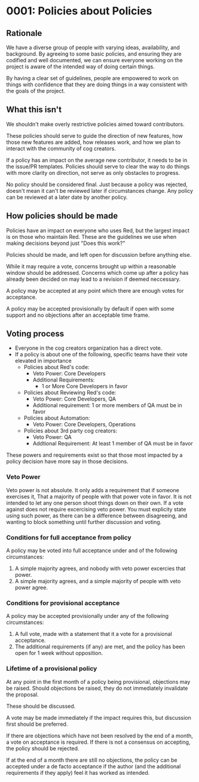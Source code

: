 # 0001: Policies about Policies

## Rationale

We have a diverse group of people with varying ideas, availability, and background.
By agreeing to some basic policies, and ensuring they are codified and well documented,
we can ensure everyone working on the project is aware of the intended way of doing certain things.

By having a clear set of guidelines, people are empowered to work on things with confidence that
they are doing things in a way consistent with the goals of the project.

## What this isn't

We shouldn't make overly restrictive policies aimed toward contributors.

These policies should serve to guide the direction of new features,
how those new features are added, how releases work, and how we plan to interact with
the community of cog creators.

If a policy has an impact on the average new contributor,
it needs to be in the issue/PR templates. 
Policies should serve to clear the way to do things with more clarity on direction,
not serve as only obstacles to progress.

No policy should be considered final.
Just because a policy was rejected,
doesn't mean it can't be reviewed later if circumstances change.
Any policy can be reviewed at a later date by another policy.

## How policies should be made

Policies have an impact on everyone who uses Red, but the largest impact is on those who maintain Red.
These are the guidelines we use when making decisions beyond just "Does this work?"

Policies should be made, and left open for discussion before anything else.

While it may require a vote, concerns brought up within a reasonable window should be addressed. Concerns which come up after a policy has already been decided on may lead to a revision if deemed neccessary.

A policy may be accepted at any point which there are enough votes for acceptance.

A policy may be accepted provisionally by default if open with some support and no objections after an acceptable time frame.

## Voting process

* Everyone in the cog creators organization has a direct vote.
* If a policy is about one of the following, specific teams have their vote elevated in importance
  * Policies about Red's code:
    - Veto Power: Core Developers
    - Additional Requirements:
      - 1 or More Core Developers in favor
  * Policies about Reviewing Red's code:
    - Veto Power: Core Developers, QA
    - Additional requirement: 1 or more members of QA must be in favor
  * Policies about Automation:
    - Veto Power: Core Developers, Operations
  * Policies about 3rd party cog creators:
    - Veto Power: QA
    - Addtional Requirement: At least 1 member of QA must be in favor

These powers and requirements exist so that those
most impacted by a policy decision have more say in those decisions.

### Veto Power

Veto power is not absolute. It only adds a requirement that if someone exercises it,
That a majority of people with that power vote in favor.
It is not intended to let any one person shoot things down on their own.
If a vote against does not require excercising veto power.
You must explicity state using such power,
as there can be a difference between disagreeing,
and wanting to block something until further discussion and voting.

### Conditions for full acceptance from policy

A policy may be voted into full acceptance under and of the following circumstances:

1. A simple majority agrees, and nobody with veto power excercies that power.
2. A simple majority agrees, and a simple majority of people with veto power agree.


### Conditions for provisional acceptance

A policy may be accepted provisionally under any of the following circumstances:

1. A full vote, made with a statement that it a vote for a provisional acceptance.
2. The additional requirements (if any) are met, and the policy has been open for 1 week without opposition.


### Lifetime of a provisional policy

At any point in the first month of a policy being provisional, objections may be raised.
Should objections be raised, they do not immediately invalidate the proposal.

These should be discussed.

A vote may be made immediately if the impact requires this,
but discussion first should be preferred.

If there are objections which have not been resolved by the end of a month, a vote on acceptance is required. If there is not a consensus on accepting, the policy should be rejected.

If at the end of a month there are still no objections,
the policy can be accepted under a de facto acceptance if the author
(and the additional requirements if they apply) feel it has worked as intended.
